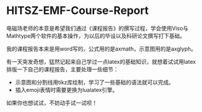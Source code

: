 # HITSZ-EMF-Course-Report
电磁场老师的本意是希望我们通过《课程报告》的撰写过程，学会使用Viso与Mathtype两个软件的基本操作，为以后的毕设以及科研论文撰写打下基础。

我的课程报告本来是用word写的，公式用的是axmath，示意图用的是axglyph。

有一天突发奇想，猛然记起来自己学过一点latex的基础知识，就想着试试用latex排版一下自己的课程报告，主要处理一些细节：

+ 示意图和分割线用tikz库绘制，学习了一些基础的语法就可以完成。
+ 插入emoji表情时需要更换为lualatex引擎。

如果你也想试试，不妨动手试一试呗！


